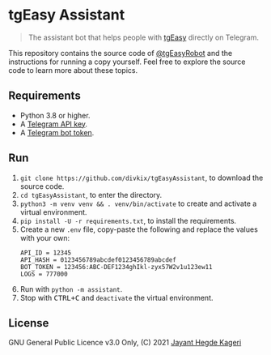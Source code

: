 # tgEasy Assistant

> The assistant bot that helps people with [tgEasy](//github.com/jayantkageri/tgEasy) directly on Telegram.

This repository contains the source code of [@tgEasyRobot](//t.me/tgEasyRobot) and the instructions for running a
copy yourself.
Feel free to explore the source code to
learn more about these topics.

## Requirements

- Python 3.8 or higher.
- A [Telegram API key](//docs.pyrogram.org/intro/setup#api-keys).
- A [Telegram bot token](//t.me/botfather).

## Run

1. `git clone https://github.com/divkix/tgEasyAssistant`, to download the source code.
2. `cd tgEasyAssistant`, to enter the directory.
3. `python3 -m venv venv && . venv/bin/activate` to create and activate a virtual environment.
3. `pip install -U -r requirements.txt`, to install the requirements.
4. Create a new `.env` file, copy-paste the following and replace the values with your own:
   ```
   API_ID = 12345
   API_HASH = 0123456789abcdef0123456789abcdef
   BOT_TOKEN = 123456:ABC-DEF1234ghIkl-zyx57W2v1u123ew11
   LOGS = 777000
   ```
5. Run with `python -m assistant`.
6. Stop with <kbd>CTRL+C</kbd> and `deactivate` the virtual environment.

## License

GNU General Public Licence v3.0 Only, (C) 2021 [Jayant Hegde Kageri](//github.com/jayantkageri)

